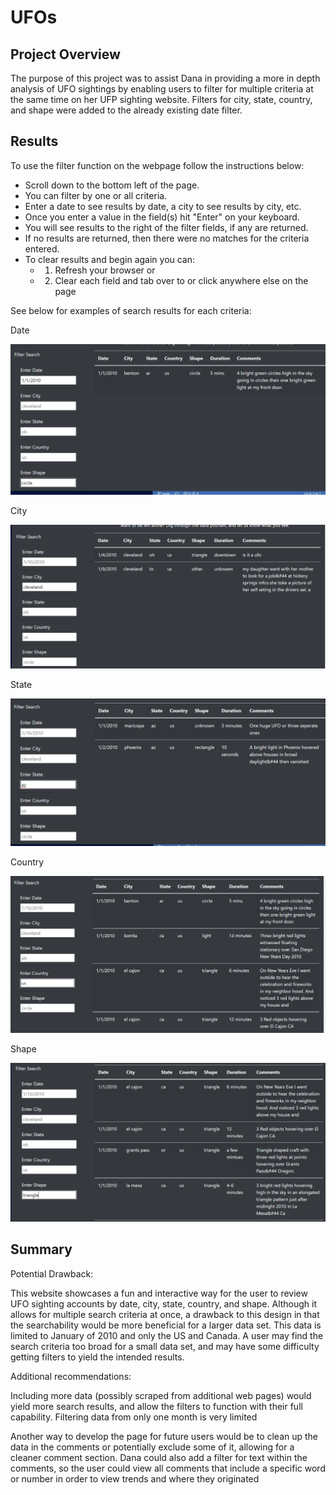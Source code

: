 # UFOs

## Project Overview

The purpose of this project was to assist Dana in providing a more in depth analysis of UFO sightings by enabling users to filter for multiple criteria at the same time on her UFP sighting website. Filters for city, state, country, and shape were added to the already existing date filter.

## Results

To use the filter function on the webpage follow the instructions below:

 - Scroll down to the bottom left of the page. 
 - You can filter by one or all criteria. 
 - Enter a date to see results by date, a city to see results by city, etc.
 - Once you enter a value in the field(s) hit "Enter" on your keyboard. 
 - You will see results to the right of the filter fields, if any are returned.
 - If no results are returned, then there were no matches for the criteria entered.  
 - To clear results and begin again you can: 
    - 1. Refresh your browser or
    - 2. Clear each field and tab over to or click anywhere else on the page

See below for examples of search results for each criteria:

Date

!["Date"](static/images/Date.png)

City

!["City"](static/images/City.png)

State

!["State"](static/images/State.png)

Country

!["Country"](static/images/Country.png)

Shape

!["Shape"](static/images/Shape.png)


## Summary

Potential Drawback:

 This website showcases a fun and interactive way for the user to review UFO sighting accounts by date, city, state, country, and shape. Although it allows for multiple search criteria at once, a drawback to this design in that the searchability would be more beneficial for a larger data set. This data is limited to January of 2010 and only the US and Canada. A user may find the search criteria too broad for a small data set, and may have some difficulty getting filters to yield the intended results. 

Additional recommendations:

 Including more data (possibly scraped from additional web pages) would yield more search results, and allow the filters to function with their full capability. Filtering data from only one month is very limited   

 Another way to develop the page for future users would be to clean up the data in the comments or potentially exclude some of it, allowing for a cleaner comment section. Dana could also add a filter for text within the comments, so the user could view all comments that include a specific word or number in order to view trends and where they originated
